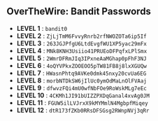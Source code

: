 ## OverTheWire: Bandit Passwords  

- **LEVEL 1** : `bandit0`
- **LEVEL 2** : `ZjLjTmM6FvvyRnrb2rfNWOZOTa6ip5If`
- **LEVEL 3** : `263JGJPfgU6LtdEvgfWU1XP5yac29mFx`
- **LEVEL 4** : `MNk8KNH3Usiio41PRUEoDFPqfxLPlSmx`
- **LEVEL 5** : `2WmrDFRmJIq3IPxneAaMGhap0pFhF3NJ`
- **LEVEL 6** : `4oQYVPkxZOOEOO5pTW81FB8j8lxXGUQw`
- **LEVEL 7** : `HWasnPhtq9AVKe0dmk45nxy20cvUa6EG`
- **LEVEL 8** : `morbNTDkSW6jIlUc0ymOdMaLnOlFVAaj`
- **LEVEL 9** : `dfwvzFQi4mU0wfNbFOe9RoWskMLg7eEc`
- **LEVEL 10** : `4CKMh1JI91bUIZZPXDqGanal4xvAg0JM`
- **LEVEL 11** : `FGUW5ilLVJrxX9kMYMmlN4MgbpfMiqey`
- **LEVEL 12** : `dtR173fZKb0RRsDFSGsg2RWnpNVj3qRr`


